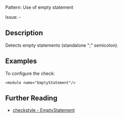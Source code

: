 Pattern: Use of empty statement

Issue: -

## Description

Detects empty statements (standalone ";" semicolon). 

## Examples

To configure the check: 
    
    
    <module name="EmptyStatement"/>

## Further Reading

* [checkstyle - EmptyStatement](http://checkstyle.sourceforge.net/config_coding.html#EmptyStatement)